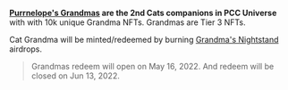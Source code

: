 **[Purrnelope's Grandmas](./grandmas/index.md) are the 2nd Cats companions in PCC Universe** with with 10k unique Grandma NFTs. Grandmas are Tier 3 NFTs.

Cat Grandma will be minted/redeemed by burning [Grandma's Nightstand](../collections/kittyvault-purrks/8-grandma-s-nightstand.md) airdrops.

> Grandmas redeem will open on May 16, 2022. And redeem will be closed on Jun 13, 2022.
